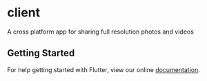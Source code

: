 # client

A cross platform app for sharing full resolution photos and videos

## Getting Started

For help getting started with Flutter, view our online
[documentation](https://flutter.io/).
